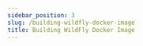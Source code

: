 ```yaml
---
sidebar_position: 3
slug: /building-wildfly-docker-image
title: Building WildFly Docker Image
---
```

